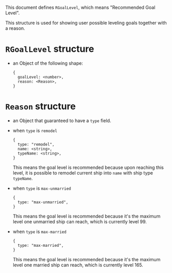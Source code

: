 This document defines `RGoalLevel`, which means "Recommended Goal Level".

This structure is used for showing user possible leveling goals together with a reason.

# `RGoalLevel` structure

- an Object of the following shape:

    ```
    {
      goalLevel: <number>,
      reason: <Reason>,
    }
    ```

# `Reason` structure

- an Object that guaranteed to have a `type` field.

- when `type` is `remodel`

    ```
    {
      type: "remodel",
      name: <string>,
      typeName: <string>,
    }
    ```

    This means the goal level is recommended because upon reaching this level,
    it is possible to remodel current ship into `name` with ship type `typeName`.

- when `type` is `max-unmarried`

    ```
    {
      type: "max-unmarried",
    }
    ```

    This means the goal level is recommended because it's the maximum level
    one unmarried ship can reach, which is currently level 99.

- when `type` is `max-married`

    ```
    {
      type: "max-married",
    }
    ```

    This means the goal level is recommended because it's the maximum level
    one married ship can reach, which is currently level 165.
